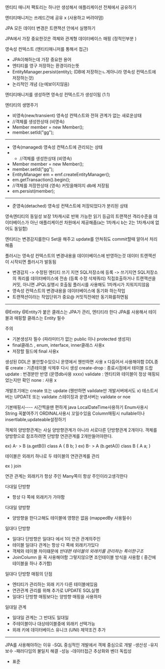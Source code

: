 
엔티티 매니저 팩토리는 하나만 생성해서 애플리케이션 전체에서 공유하기

엔티티매니저는 쓰레드간에 공유 x (사용하고 버려야댐)

JPA 모든 데이터 변경은 트랜잭션 안에서 실행하기 

JPA에서 가장 중요한것은 
객체와 관계형 데이터베이스 매핑 (정적인부분 )

영속성 컨텍스트 (엔티티매니저를 통해서 접근)
- JPA이해하는데 가장 중요한 용어
-  엔티티를 영구 저장하는 환경이라는뜻
- EntityManager.persist(entity); (DB에 저장하는ㄴ게아니라 영속성 컨텍스트에 저장하는것)
- 논리적인 개념 (눈에보이지않음)

엔티티매니저를 생성하면 영속성 컨텍스트가 생성이됨 (1:1)

엔티티의 생명주기
- 비영속(new/transient) 영속성 컨텍스트와  전혀 관계가 없는 새로운상태
- //객체를 생성한상태 (비영속)
- Member member = new Member();
- member.setId("gg");
- -----------------------------------
- 영속(managed) 영속성 컨텍스트에 관리되는 상태
- - //객체를 생성한상태 (비영속)
- Member member = new Member();
- member.setId("gg");
- EntityManager em = emf.createEntityManager();
- em.getTransaction().begin();
- //객체를 저장한상태 (영속) 커밋을해야지 db에 저장됨
- em.persist(member);
- ------------------------------------
- 준영속(detached) 영속성 컨텍스트에 저장되었다가 분리된 상태


영속엔티티의 동일성 보장
1차캐시로 반복 가능한 읽기 등급의 트랜잭션 격리수준을 데이터베이스가 아닌 애플리케이션 차원에서 제공해줌(a는 1차캐시 b는 2는 1차캐시에 없어도 동일함)


엔티티는 변경감지를한다 
Set을 해주고 update를 안쳐줘도 commit할때 알아서 처리해줌

플러시는 
영속성 컨텍스트의 변경내용을 데이터베이스에 반영하는것
데이터 트랜잭션이 시작되면 플러시가 발동됨
- 변경감지 -> 수정된 엔티티 쓰기 지연 SQL저장소에 등록 -> 쓰기지연 SQL저장소의 쿼리를 데이터베이스에 전송 (등록 수정 삭제쿼리)
직접호출하거나 트랜잭션을 커밋, 아니면 JPQL실행시 호출됨
플러시를 사용해도 1차캐시가 지워지지않음 
- 영속성 컨텍스트의 변경내용을 데이터베이스에 동기화 하는작업
- 트랜잭션이라는 작업단위가 중요@ 커밋직전에만 동기화를하면됨

-----------------------------------------------

@Entity
@Entity가 붙은 클래스는 JPA가 관리, 엔티티라 한다
JPA를 사용해서 테이블과 매핑할 클래스는 Entity 필수 

주의
- 기본생성자 필수 (파라미터가 없는 public 이나 protected 생성자)
- final클래스 , enum, interface, inner클래스 사용x
- 저장할 필드에 final 사용x

생성된 DDL은 불안할수있으니 운영에서 웬만하면 사용 x 다듬어서 사용해야함
DDL종류
create :  기존테이블 삭제후 다시 생성
create-drop : 종료시점에서 테이블 드랍
update : 번경분만 반영 (운영db사용 xxxx)
validate : 엔티티와 테이블이 정상 매핑되었는지만 확인
none : 사용 x

개발초기에는 create 또는 update (웬만하면 vaildate만 개발서버에서도 x)
테스트서버는 UPDATE 또는 vaildate
스테이징과 운영서버는 vaildate or noe



기본매핑시----
시간찍을땐 편하게 java LocalDateTime사용하기
Enum사용시 String 꼭붙여주기 ORDINAL사용시 꼬일수있음
Column매핑시 nullable이나 insertlable,updateable설정하기

객체의 양방향관계는 사실 양방향관계가 아니라 서로다른 단방향관계 2개이다.
객체를 양방향으로 참조하려면 단방향 연관관계를 2개만들어야한다.

ex) A- > B (a.getB())       class A {
                                    B b;
                                        }
ex) B- > A (b.getA())       class B {
                                    A a;
                                        }

테이블은 외래키 하나로 두 테이블의 연관관계를 관리

ex ) join
 

연관 관계는 외래키가 항상 주인 
Many쪽이 항상 주인이라고생각한다


다대일 단방향
- 항상 다 쪽에 외래키가 가야함

다대일 양방향
- 양방향을 한다고해도 테이블에 영향은 없음 (mappedBy 사용필수)

일대다 단방향
- 일대다 단방향은 일대다 에서 1이 연관 관계의주인
- 테이블 일대다 관계는 항상 다 쪽에 외래키가있다
- 객체와 테이블 차이떄문에 *반대편 테이블의 외래키를 관리하는 특이한구조*
- JoinColumn 을 꼭 사용해야함  그렇지않으면 조인테이블 방식을 사용함 ( 중간에 테이블을 하나 추가함)

일대다 단방향 매핑의 단점
- 엔티티가 관리하는 외래 키가 다른 테이블에있음
- 연관관계 관리를 위해 추가로 UPDATE SQL실행
- 일대다 단방향 매핑보다는 양방향 매핑을 사용하자


일대일 관계
- 일대일 관계는 그 반대도 일대일
- 주테이블이나 대상테이블중에 외래키 선택가능
- 외래 키에 데이터베이스 유니크 (UNI) 제약조건 추가
----------------------------------------------------------------------------------------
JPA를 사용해야하는 이유
-SQL 중심적인 개발에서 객체 중심으로 개발
-생산성
-유지보수
-패러다임의 불일치 해결
-성능
-데이터접근 추상화와 벤더 독립성
- 표준


